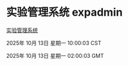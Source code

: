 # 实验管理系统 expadmin
[实验管理系统](http://:56808/expadmin-782313d2-e1b1-4ea7-932e-3a55e6a1a4d0/)

2025年 10月 13日 星期一 10:00:03 CST

2025年 10月 13日 星期一 02:00:03 GMT
